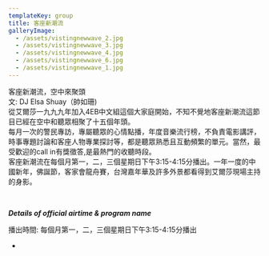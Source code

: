 ```yaml
---
templateKey: group
title: 客座新潮流
galleryImage:
  - /assets/vistingnewwave_2.jpg
  - /assets/vistingnewwave_3.jpg
  - /assets/vistingnewwave_4.jpg
  - /assets/vistingnewwave_6.jpg
  - /assets/vistingnewwave_1.jpg
---
```



客座新潮流，空中來聚頭\
文: DJ Elsa Shuay（帥如珊)\
從艾爾莎一九九九年加入4EB中文組這個大家庭開始，不知不覺地客座新潮流這節目已經在空中和聽眾相聚了十五個年頭。\
每月一次的警民專訪，專屬聽眾的心情點播，年度音樂流行榜，不負責電影講評，時事專題討論和客座人物專業探討等，都是聽眾熟悉且互動頻繁的單元。當然，最受歡迎的call in有獎徵答,是最熱門的收聽時段。\
客座新潮流在每個月第一，二，三個星期日下午3:15-4:15分播出。一年一度的中國新年，佛誕節，客家會龍舟賽，台灣嘉年華及許多外景都看得到艾爾莎現場主持的身影。

 

***Details of official airtime & program name***

播出時間: 每個月第一，二，三個星期日下午3:15-4:15分播出

*